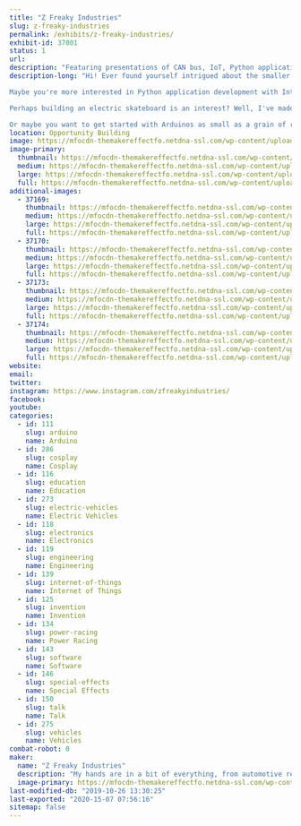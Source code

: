 ```yaml
---
title: "Z Freaky Industries"
slug: z-freaky-industries
permalink: /exhibits/z-freaky-industries/
exhibit-id: 37001
status: 1
url: 
description: "Featuring presentations of CAN bus, IoT, Python applications, LED matrixes as wearables, electric skateboards, and advanced Arduino embedded systems."
description-long: "Hi! Ever found yourself intrigued about the smaller quirks of automotive J1939 CAN bus? Perhaps you've thought about integrating it in your next project with an Arduino? I'll be featuring projects utilizing it and share my tips and tricks with getting started on CAN bus.

Maybe you're more interested in Python application development with Internet of Things device integration? Worry not! I've got Python apps that process gifs for LED matrixes, and interpret alerts from your favorite streaming services! (Say hi to the audience)

Perhaps building an electric skateboard is an interest? Well, I've made a few of them and will share what to consider when getting started!

Or maybe you want to get started with Arduinos as small as a grain of rice? I will also be sharing my adventures in using the ATTINY10 and the magic of its low power capabilities!"
location: Opportunity Building
image: https://mfocdn-themakereffectfo.netdna-ssl.com/wp-content/uploads/2019/08/IMG_0116-1024x768.jpg
image-primary:
  thumbnail: https://mfocdn-themakereffectfo.netdna-ssl.com/wp-content/uploads/2019/08/IMG_0116-150x150.jpg
  medium: https://mfocdn-themakereffectfo.netdna-ssl.com/wp-content/uploads/2019/08/IMG_0116-300x225.jpg
  large: https://mfocdn-themakereffectfo.netdna-ssl.com/wp-content/uploads/2019/08/IMG_0116-1024x768.jpg
  full: https://mfocdn-themakereffectfo.netdna-ssl.com/wp-content/uploads/2019/08/IMG_0116.jpg
additional-images:
  - 37169:
    thumbnail: https://mfocdn-themakereffectfo.netdna-ssl.com/wp-content/uploads/2019/08/rawgif-150x150.jpg
    medium: https://mfocdn-themakereffectfo.netdna-ssl.com/wp-content/uploads/2019/08/rawgif-300x181.jpg
    large: https://mfocdn-themakereffectfo.netdna-ssl.com/wp-content/uploads/2019/08/rawgif-1024x616.jpg
    full: https://mfocdn-themakereffectfo.netdna-ssl.com/wp-content/uploads/2019/08/rawgif.jpg
  - 37170:
    thumbnail: https://mfocdn-themakereffectfo.netdna-ssl.com/wp-content/uploads/2019/08/UVIU9295-150x150.jpg
    medium: https://mfocdn-themakereffectfo.netdna-ssl.com/wp-content/uploads/2019/08/UVIU9295-300x225.jpg
    large: https://mfocdn-themakereffectfo.netdna-ssl.com/wp-content/uploads/2019/08/UVIU9295-1024x768.jpg
    full: https://mfocdn-themakereffectfo.netdna-ssl.com/wp-content/uploads/2019/08/UVIU9295.jpg
  - 37173:
    thumbnail: https://mfocdn-themakereffectfo.netdna-ssl.com/wp-content/uploads/2019/08/IMG_0249-150x150.jpg
    medium: https://mfocdn-themakereffectfo.netdna-ssl.com/wp-content/uploads/2019/08/IMG_0249-300x189.jpg
    large: https://mfocdn-themakereffectfo.netdna-ssl.com/wp-content/uploads/2019/08/IMG_0249-1024x646.jpg
    full: https://mfocdn-themakereffectfo.netdna-ssl.com/wp-content/uploads/2019/08/IMG_0249.jpg
  - 37174:
    thumbnail: https://mfocdn-themakereffectfo.netdna-ssl.com/wp-content/uploads/2019/08/overhead-panel-150x150.jpg
    medium: https://mfocdn-themakereffectfo.netdna-ssl.com/wp-content/uploads/2019/08/overhead-panel-300x300.jpg
    large: https://mfocdn-themakereffectfo.netdna-ssl.com/wp-content/uploads/2019/08/overhead-panel.jpg
    full: https://mfocdn-themakereffectfo.netdna-ssl.com/wp-content/uploads/2019/08/overhead-panel.jpg
website: 
email: 
twitter: 
instagram: https://www.instagram.com/zfreakyindustries/
facebook: 
youtube: 
categories:
  - id: 111
    slug: arduino
    name: Arduino
  - id: 286
    slug: cosplay
    name: Cosplay
  - id: 116
    slug: education
    name: Education
  - id: 273
    slug: electric-vehicles
    name: Electric Vehicles
  - id: 118
    slug: electronics
    name: Electronics
  - id: 119
    slug: engineering
    name: Engineering
  - id: 139
    slug: internet-of-things
    name: Internet of Things
  - id: 125
    slug: invention
    name: Invention
  - id: 134
    slug: power-racing
    name: Power Racing
  - id: 143
    slug: software
    name: Software
  - id: 146
    slug: special-effects
    name: Special Effects
  - id: 150
    slug: talk
    name: Talk
  - id: 275
    slug: vehicles
    name: Vehicles
combat-robot: 0
maker:
  name: "Z Freaky Industries"
  description: "My hands are in a bit of everything, from automotive repair/aftermarket support for defunct car brands to embedded systems development. I have many projects involving inter-system interaction, electric skateboards, PCB design, reverse engineering, and 3D printing."
  image-primary: https://mfocdn-themakereffectfo.netdna-ssl.com/wp-content/uploads/2019/08/Z-Freaky-Industries-retrov11p-300x300.png
last-modified-db: "2019-10-26 13:30:25"
last-exported: "2020-15-07 07:56:16"
sitemap: false
---
```

